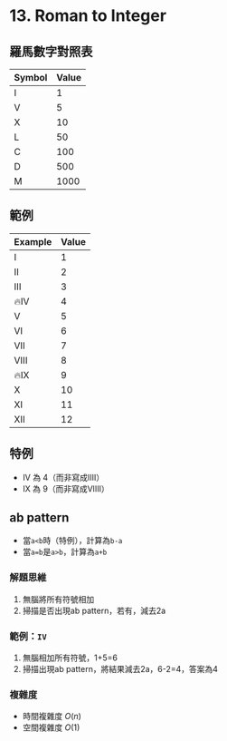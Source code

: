 # 13. Roman to Integer

## 羅馬數字對照表

| Symbol | Value |
| ------ | ----- |
| I | 1 |
| V | 5 |
| X | 10 |
| L | 50 |
| C | 100 |
| D | 500 |
| M | 1000 |

## 範例

| Example | Value |
| ------- | ----- |
| I | 1 |
| II | 2 |
| III | 3 |
| 🔥IV | 4 |
| V | 5 |
| VI | 6 |
| VII | 7 |
| VIII | 8 |
| 🔥IX | 9 |
| X | 10 |
| XI | 11 |
| XII | 12 |

## 特例
* IV 為 4（而非寫成IIII）
* IX 為 9（而非寫成VIIII）

## ab pattern

* 當`a<b`時（特例），計算為`b-a`
* 當`a=b`是`a>b`，計算為`a+b`


### 解題思維

1. 無腦將所有符號相加
2. 掃描是否出現ab pattern，若有，減去2a

### 範例：`IV`

1. 無腦相加所有符號，1+5=6
2. 掃描出現ab pattern，將結果減去2a，6-2=4，答案為4


### 複雜度

* 時間複雜度 $O(n)$
* 空間複雜度 $O(1)$

